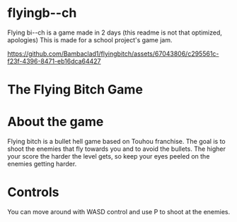 # flyingb--ch
Flying bi--ch is a game made in 2 days (this readme is not that optimized, apologies)
This is made for a school project's game jam.


https://github.com/Bambaclad1/flyingbitch/assets/67043806/c295561c-f23f-4396-8471-eb16dca64427

# The Flying Bitch Game

# **About the game**
Flying bitch is a bullet hell game based on Touhou franchise. The goal is to shoot the enemies that fly towards you and to avoid the bullets. The higher your score the harder the level gets, so keep your eyes peeled on the enemies getting harder.

# **Controls**
You can move around with WASD control and use P to shoot at the enemies.

